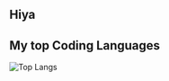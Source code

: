 ## Hiya

<!--
**ishtardev/ishtardev** is a ✨ _special_ ✨ repository because its `README.md` (this file) appears on your GitHub profile.

Here are some ideas to get you started:

- 🔭 I’m currently working on ...
- 🌱 I’m currently learning ...
- 👯 I’m looking to collaborate on ...
- 🤔 I’m looking for help with ...
- 💬 Ask me about ...
- 📫 How to reach me: ...
- 😄 Pronouns: ...
- ⚡ Fun fact: ...
## 📊 My GitHub Stats  

![Ishtar's GitHub stats](https://github-readme-stats.vercel.app/api?username=ishtardev&show_icons=true&theme=radical)
-->
## My top Coding Languages 
![Top Langs](https://github-readme-stats.vercel.app/api/top-langs/?username=ishtardev&layout=compact&theme=radical)
